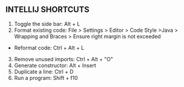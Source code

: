 ## INTELLIJ SHORTCUTS
1. Toggle the side bar:  Alt + L
2. Format existing code: File > Settings > Editor > Code Style >Java > Wrapping and Braces > Ensure right margin is not exceeded
 - Reformat code: Ctrl + Alt + L
3. Remove unused imports: Ctrl + Alt + "O"
4. Generate constructor: Alt + Insert
5. Duplicate a line: Ctrl + D
6. Run a program: Shift + f10